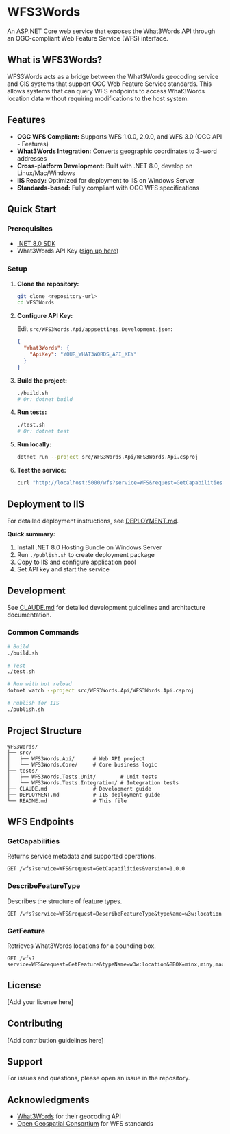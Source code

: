# WFS3Words

An ASP.NET Core web service that exposes the What3Words API through an OGC-compliant Web Feature Service (WFS) interface.

## What is WFS3Words?

WFS3Words acts as a bridge between the What3Words geocoding service and GIS systems that support OGC Web Feature Service standards. This allows systems that can query WFS endpoints to access What3Words location data without requiring modifications to the host system.

## Features

- **OGC WFS Compliant:** Supports WFS 1.0.0, 2.0.0, and WFS 3.0 (OGC API - Features)
- **What3Words Integration:** Converts geographic coordinates to 3-word addresses
- **Cross-platform Development:** Built with .NET 8.0, develop on Linux/Mac/Windows
- **IIS Ready:** Optimized for deployment to IIS on Windows Server
- **Standards-based:** Fully compliant with OGC WFS specifications

## Quick Start

### Prerequisites

- [.NET 8.0 SDK](https://dotnet.microsoft.com/download/dotnet/8.0)
- What3Words API Key ([sign up here](https://what3words.com/select-plan))

### Setup

1. **Clone the repository:**
   ```bash
   git clone <repository-url>
   cd WFS3Words
   ```

2. **Configure API Key:**

   Edit `src/WFS3Words.Api/appsettings.Development.json`:
   ```json
   {
     "What3Words": {
       "ApiKey": "YOUR_WHAT3WORDS_API_KEY"
     }
   }
   ```

3. **Build the project:**
   ```bash
   ./build.sh
   # Or: dotnet build
   ```

4. **Run tests:**
   ```bash
   ./test.sh
   # Or: dotnet test
   ```

5. **Run locally:**
   ```bash
   dotnet run --project src/WFS3Words.Api/WFS3Words.Api.csproj
   ```

6. **Test the service:**
   ```bash
   curl "http://localhost:5000/wfs?service=WFS&request=GetCapabilities"
   ```

## Deployment to IIS

For detailed deployment instructions, see [DEPLOYMENT.md](DEPLOYMENT.md).

**Quick summary:**
1. Install .NET 8.0 Hosting Bundle on Windows Server
2. Run `./publish.sh` to create deployment package
3. Copy to IIS and configure application pool
4. Set API key and start the service

## Development

See [CLAUDE.md](CLAUDE.md) for detailed development guidelines and architecture documentation.

### Common Commands

```bash
# Build
./build.sh

# Test
./test.sh

# Run with hot reload
dotnet watch --project src/WFS3Words.Api/WFS3Words.Api.csproj

# Publish for IIS
./publish.sh
```

## Project Structure

```
WFS3Words/
├── src/
│   ├── WFS3Words.Api/      # Web API project
│   └── WFS3Words.Core/     # Core business logic
├── tests/
│   ├── WFS3Words.Tests.Unit/        # Unit tests
│   └── WFS3Words.Tests.Integration/ # Integration tests
├── CLAUDE.md               # Development guide
├── DEPLOYMENT.md           # IIS deployment guide
└── README.md               # This file
```

## WFS Endpoints

### GetCapabilities
Returns service metadata and supported operations.
```
GET /wfs?service=WFS&request=GetCapabilities&version=1.0.0
```

### DescribeFeatureType
Describes the structure of feature types.
```
GET /wfs?service=WFS&request=DescribeFeatureType&typeName=w3w:location
```

### GetFeature
Retrieves What3Words locations for a bounding box.
```
GET /wfs?service=WFS&request=GetFeature&typeName=w3w:location&BBOX=minx,miny,maxx,maxy
```

## License

[Add your license here]

## Contributing

[Add contribution guidelines here]

## Support

For issues and questions, please open an issue in the repository.

## Acknowledgments

- [What3Words](https://what3words.com/) for their geocoding API
- [Open Geospatial Consortium](https://www.ogc.org/) for WFS standards
